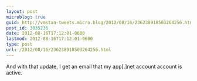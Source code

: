 ```yaml
---
layout: post
microblog: true
guid: http://vmstan-tweets.micro.blog/2012/08/16/236238918503264256.html
post_id: 3035236
date: 2012-08-16T17:12:01-0600
lastmod: 2012-08-16T17:12:01-0600
type: post
url: /2012/08/16/236238918503264256.html
---
```

And with that update, I get an email that my app[.]net account account is active.
